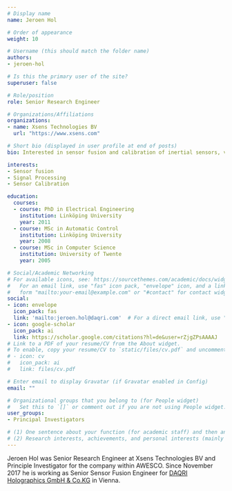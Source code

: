 ```yaml
---
# Display name
name: Jeroen Hol

# Order of appearance
weight: 10

# Username (this should match the folder name)
authors:
- jeroen-hol

# Is this the primary user of the site?
superuser: false

# Role/position
role: Senior Research Engineer

# Organizations/Affiliations
organizations:
- name: Xsens Technologies BV
  url: "https://www.xsens.com"

# Short bio (displayed in user profile at end of posts)
bio: Interested in sensor fusion and calibration of inertial sensors, vision, ultra-wideband and GPS.

interests:
- Sensor fusion
- Signal Processing
- Sensor Calibration

education:
  courses:
  - course: PhD in Electrical Engineering
    institution: Linköping University
    year: 2011
  - course: MSc in Automatic Control
    institution: Linköping University
    year: 2008
  - course: MSc in Computer Science
    institution: University of Twente
    year: 2005    

# Social/Academic Networking
# For available icons, see: https://sourcethemes.com/academic/docs/widgets/#icons
#   For an email link, use "fas" icon pack, "envelope" icon, and a link in the
#   form "mailto:your-email@example.com" or "#contact" for contact widget.
social:
- icon: envelope
  icon_pack: fas
  link: 'mailto:jeroen.hol@daqri.com'  # For a direct email link, use "mailto:test@example.org".
- icon: google-scholar
  icon_pack: ai
  link: https://scholar.google.com/citations?hl=de&user=rZjgZPsAAAAJ
# Link to a PDF of your resume/CV from the About widget.
# To enable, copy your resume/CV to `static/files/cv.pdf` and uncomment the lines below.  
# - icon: cv
#   icon_pack: ai
#   link: files/cv.pdf

# Enter email to display Gravatar (if Gravatar enabled in Config)
email: ""

# Organizational groups that you belong to (for People widget)
#   Set this to `[]` or comment out if you are not using People widget.  
user_groups:
- Principal Investigators

# (1) One sentence about your function (for academic staff) and then another sentence about your role(s) within the training network
# (2) Research interests, achievements, and personal interests (mainly for researchers)
---
```


Jeroen Hol was Senior Research Engineer at Xsens Technologies BV and Principle Investigator for the company within AWESCO. Since November 2017 he is working as Senior Sensor Fusion Engineer for [DAQRI Holographics GmbH & Co.KG](https://www.daqri.com/) in Vienna.
